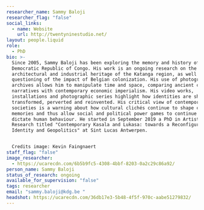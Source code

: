 ```yaml
---
researcher_name: Sammy Baloji
researcher_flag: "false"
social_links:
  - name: Website
    url: http://twentyninestudio.net/
layout: people.liquid
role:
  - PhD
bio: >-
  Since 2005, Sammy Baloji has been exploring the memory and history of the
  Democratic Republic of Congo. His work is an ongoing research on the cultural,
  architectural and industrial heritage of the Katanga region, as well as a
  questioning of the impact of Belgian colonization. His use of photographic
  archives allows him to manipulate time and space, comparing ancient colonial
  narratives with contemporary economic imperialism. His video works,
  installations and photographic series highlight how identities are shaped,
  transformed, perverted and reinvented. His critical view of contemporary
  societies is a warning about how cultural clichés continue to shape collective
  memories and thus allow social and political power games to continue to
  dictate human behaviour. He started in September 2019 a PhD in Artistic
  Research titled "Contemporary Kasala and Lukasa: towards a Reconfiguration of
  Identity and Geopolitics" at Sint Lucas Antwerpen. 


  Credits image: Kevin Faingnaert
staff_flag: "false"
image_researcher:
  - https://ucarecdn.com/6b5b9fc5-4308-4bbf-8203-0a2c29c86a92/
person_name: Sammy Baloji
status_of_research: ongoing
available_for_supervision: "false"
tags: researcher
email: "sammy.baloji@kdg.be "
headshot: https://ucarecdn.com/36db17e3-5b48-4f5f-970c-aabe51279832/
---
```

